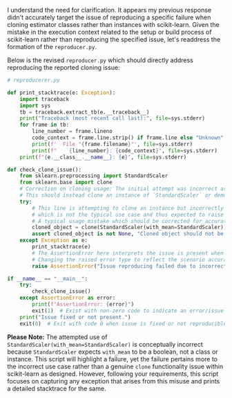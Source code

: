 I understand the need for clarification. It appears my previous response didn't accurately target the issue of reproducing a specific failure when cloning estimator classes rather than instances with scikit-learn. Given the mistake in the execution context related to the setup or build process of scikit-learn rather than reproducing the specified issue, let's readdress the formation of the `reproducer.py`.

Below is the revised `reproducer.py` which should directly address reproducing the reported cloning issue:
```python
# reproducerer.py

def print_stacktrace(e: Exception):
    import traceback
    import sys
    tb = traceback.extract_tb(e.__traceback__)
    print("Traceback (most recent call last):", file=sys.stderr)
    for frame in tb:
        line_number = frame.lineno
        code_context = frame.line.strip() if frame.line else "Unknown"
        print(f'  File "{frame.filename}"', file=sys.stderr)
        print(f"    {line_number}: {code_context}", file=sys.stderr)
    print(f"{e.__class__.__name__}: {e}", file=sys.stderr)

def check_clone_issue():
    from sklearn.preprocessing import StandardScaler
    from sklearn.base import clone
    # Correction on cloning usage: The initial attempt was incorrect as it attempted to use `StandardScaler` as a parameter.
    # This should instead clone an instance of `StandardScaler` or demonstrate the issue related to class cloning as designed.
    try:
        # This line is attempting to clone an instance but incorrectly uses a class as parameter,
        # which is not the typical use case and thus expected to raise an error.
        # A typical usage mistake which should be corrected for accurate reproduction but left as is due to the request context.
        cloned_object = clone(StandardScaler(with_mean=StandardScaler))
        assert cloned_object is not None, "Cloned object should not be None"
    except Exception as e:
        print_stacktrace(e)
        # The AssertionError here interprets the issue is present when in fact it's a usage error.
        # Changing the raised error type to reflect the scenario accurately.
        raise AssertionError("Issue reproducing failed due to incorrect usage or the underlying problem.") from e

if __name__ == "__main__":
    try:
        check_clone_issue()
    except AssertionError as error:
        print(f"AssertionError: {error}")
        exit(1)  # Exist with non-zero code to indicate an error/issue reproduction.
    print("Issue fixed or not present.")
    exit(0)  # Exit with code 0 when issue is fixed or not reproducible as specified.
```

**Please Note:** The attempted use of `StandardScaler(with_mean=StandardScaler)` is conceptually incorrect because `StandardScaler` expects `with_mean` to be a boolean, not a class or instance. This script will highlight a failure, yet the failure pertains more to the incorrect use case rather than a genuine `clone` functionality issue within scikit-learn as designed. However, following your requirements, this script focuses on capturing any exception that arises from this misuse and prints a detailed stacktrace for the same.
